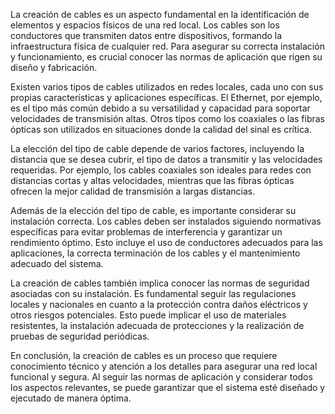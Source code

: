 La creación de cables es un aspecto fundamental en la identificación de elementos y espacios físicos de una red local. Los cables son los conductores que transmiten datos entre dispositivos, formando la infraestructura física de cualquier red. Para asegurar su correcta instalación y funcionamiento, es crucial conocer las normas de aplicación que rigen su diseño y fabricación.

Existen varios tipos de cables utilizados en redes locales, cada uno con sus propias características y aplicaciones específicas. El Ethernet, por ejemplo, es el tipo más común debido a su versatilidad y capacidad para soportar velocidades de transmisión altas. Otros tipos como los coaxiales o las fibras ópticas son utilizados en situaciones donde la calidad del sinal es crítica.

La elección del tipo de cable depende de varios factores, incluyendo la distancia que se desea cubrir, el tipo de datos a transmitir y las velocidades requeridas. Por ejemplo, los cables coaxiales son ideales para redes con distancias cortas y altas velocidades, mientras que las fibras ópticas ofrecen la mejor calidad de transmisión a largas distancias.

Además de la elección del tipo de cable, es importante considerar su instalación correcta. Los cables deben ser instalados siguiendo normativas específicas para evitar problemas de interferencia y garantizar un rendimiento óptimo. Esto incluye el uso de conductores adecuados para las aplicaciones, la correcta terminación de los cables y el mantenimiento adecuado del sistema.

La creación de cables también implica conocer las normas de seguridad asociadas con su instalación. Es fundamental seguir las regulaciones locales y nacionales en cuanto a la protección contra daños eléctricos y otros riesgos potenciales. Esto puede implicar el uso de materiales resistentes, la instalación adecuada de protecciones y la realización de pruebas de seguridad periódicas.

En conclusión, la creación de cables es un proceso que requiere conocimiento técnico y atención a los detalles para asegurar una red local funcional y segura. Al seguir las normas de aplicación y considerar todos los aspectos relevantes, se puede garantizar que el sistema esté diseñado y ejecutado de manera óptima.
